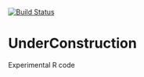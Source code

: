 [![Build Status](https://travis-ci.org/LAJordanger/UnderConstruction.svg?branch=master)](https://travis-ci.org/LAJordanger/UnderConstruction)

# UnderConstruction
Experimental R code

